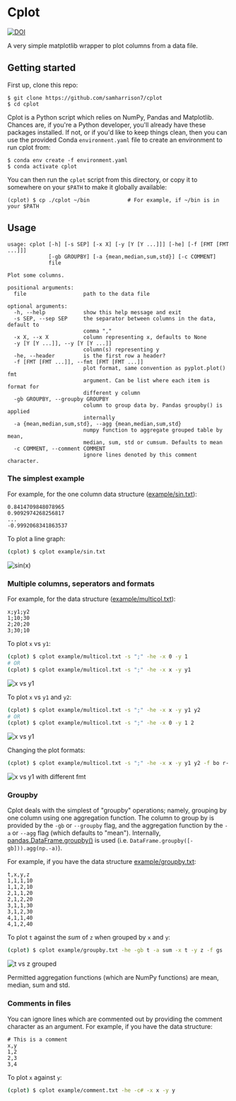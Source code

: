 # Cplot

[![DOI](https://zenodo.org/badge/DOI/10.5281/zenodo.4309749.svg)](https://doi.org/10.5281/zenodo.4309749)

A very simple matplotlib wrapper to plot columns from a data file.

## Getting started

First up, clone this repo:

```shell
$ git clone https://github.com/samharrison7/cplot
$ cd cplot
```

Cplot is a Python script which relies on NumPy, Pandas and Matplotlib. Chances are, if you're a Python developer, you'll already have these packages installed. If not, or if you'd like to keep things clean, then you can use the provided Conda `environment.yaml` file to create an environment to run cplot from:

```shell
$ conda env create -f environment.yaml
$ conda activate cplot
```

You can then run the `cplot` script from this directory, or copy it to somewhere on your `$PATH` to make it globally available:

```shell
(cplot) $ cp ./cplot ~/bin            # For example, if ~/bin is in your $PATH
```

## Usage

```
usage: cplot [-h] [-s SEP] [-x X] [-y [Y [Y ...]]] [-he] [-f [FMT [FMT ...]]]
             [-gb GROUPBY] [-a {mean,median,sum,std}] [-c COMMENT]
             file

Plot some columns.

positional arguments:
  file                  path to the data file

optional arguments:
  -h, --help            show this help message and exit
  -s SEP, --sep SEP     the separator between columns in the data, default to
                        comma ","
  -x X, --x X           column representing x, defaults to None
  -y [Y [Y ...]], --y [Y [Y ...]]
                        column(s) representing y
  -he, --header         is the first row a header?
  -f [FMT [FMT ...]], --fmt [FMT [FMT ...]]
                        plot format, same convention as pyplot.plot() fmt
                        argument. Can be list where each item is format for
                        different y column
  -gb GROUPBY, --groupby GROUPBY
                        column to group data by. Pandas groupby() is applied
                        internally
  -a {mean,median,sum,std}, --agg {mean,median,sum,std}
                        numpy function to aggregate grouped table by mean,
                        median, sum, std or cumsum. Defaults to mean
  -c COMMENT, --comment COMMENT
                        ignore lines denoted by this comment character.
```

### The simplest example

For example, for the one column data structure ([example/sin.txt](example/sin.txt)):

```
0.8414709848078965
0.9092974268256817
...
-0.9992068341863537
```

To plot a line graph:

```bash
(cplot) $ cplot example/sin.txt
```

![sin(x)](doc/fig_sin.png)

### Multiple columns, seperators and formats

For example, for the data structure ([example/multicol.txt](example/multicol.txt)):

```
x;y1;y2
1;10;30
2;20;20
3;30;10
```

To plot `x` vs `y1`:

```bash
(cplot) $ cplot example/multicol.txt -s ";" -he -x 0 -y 1
# OR
(cplot) $ cplot example/multicol.txt -s ";" -he -x x -y y1
```

![x vs y1](doc/fig_y1.png)

To plot `x` vs `y1` and `y2`:

```bash
(cplot) $ cplot example/multicol.txt -s ";" -he -x x -y y1 y2
# OR
(cplot) $ cplot example/multicol.txt -s ";" -he -x 0 -y 1 2
```

![x vs y1](doc/fig_y1-y2.png)

Changing the plot formats:

```bash
(cplot) $ cplot example/multicol.txt -s ";" -he -x x -y y1 y2 -f bo r-
```

![x vs y1 with different fmt](doc/fig_y1-y2_fmt.png)

### Groupby

Cplot deals with the simplest of "groupby" operations; namely, grouping by one column using one aggregation function. The column to group by is provided by the `-gb` or `--groupby` flag, and the aggregation function by the `-a` or `--agg` flag (which defaults to "mean"). Internally, [pandas.DataFrame.groupby()](https://pandas.pydata.org/pandas-docs/stable/reference/api/pandas.DataFrame.groupby.html) is used (i.e. `DataFrame.groupby([-gb])).agg(np.-a)`).

For example, if you have the data structure [example/groupby.txt](example/groupby.txt):

```
t,x,y,z
1,1,1,10
1,1,2,10
2,1,1,20
2,1,2,20
3,1,1,30
3,1,2,30
4,1,1,40
4,1,2,40
```

To plot `t` against the *sum* of `z` when grouped by `x` and `y`:

```bash
(cplot) $ cplot example/groupby.txt -he -gb t -a sum -x t -y z -f gs
```

![t vs z grouped](doc/fig_gb.png)

Permitted aggregation functions (which are NumPy functions) are mean, median, sum and std.

### Comments in files

You can ignore lines which are commented out by providing the comment character as an argument. For example, if you have the data structure:

```
# This is a comment
x,y
1,2
2,3
3,4
```

To plot `x` against `y`:

```bash
(cplot) $ cplot example/comment.txt -he -c# -x x -y y
```

